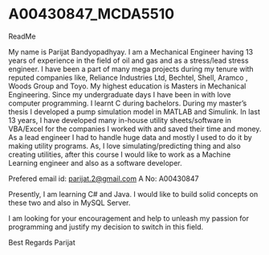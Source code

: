 # A00430847_MCDA5510
ReadMe

My name is Parijat Bandyopadhyay. I am a Mechanical Engineer having 13 years of experience in the field of oil and gas and as a stress/lead stress engineer. I have been a part of many mega projects during my tenure with reputed companies like, Reliance Industries Ltd, Bechtel, Shell, Aramco , Woods Group and Toyo. My highest education is Masters in Mechanical Engineering.
Since my undergraduate days I have been in with love computer programming. I learnt C during bachelors. During my master’s thesis I developed a pump simulation model in MATLAB and Simulink. In last 13 years, I have developed many in-house utility sheets/software in VBA/Excel for the companies I worked with and saved their time and money.
As a lead engineer I had to handle huge data and mostly I used to do it by making utility programs. As, I love simulating/predicting thing and also creating utilities, after this course I would like to work as a Machine Learning engineer and also as a software developer.

Prefered email id: parijat.2@gmail.com
A No: A00430847

Presently, I am learning C# and Java. I would like to build solid concepts on these two and also in MySQL Server.

I am looking for your encouragement and help to unleash my passion for programming and justify my decision to switch in this field.

Best Regards
Parijat

